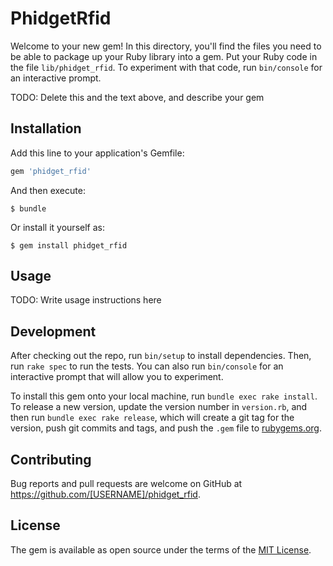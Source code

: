 # PhidgetRfid

Welcome to your new gem! In this directory, you'll find the files you need to be able to package up your Ruby library into a gem. Put your Ruby code in the file `lib/phidget_rfid`. To experiment with that code, run `bin/console` for an interactive prompt.

TODO: Delete this and the text above, and describe your gem

## Installation

Add this line to your application's Gemfile:

```ruby
gem 'phidget_rfid'
```

And then execute:

    $ bundle

Or install it yourself as:

    $ gem install phidget_rfid

## Usage

TODO: Write usage instructions here

## Development

After checking out the repo, run `bin/setup` to install dependencies. Then, run `rake spec` to run the tests. You can also run `bin/console` for an interactive prompt that will allow you to experiment.

To install this gem onto your local machine, run `bundle exec rake install`. To release a new version, update the version number in `version.rb`, and then run `bundle exec rake release`, which will create a git tag for the version, push git commits and tags, and push the `.gem` file to [rubygems.org](https://rubygems.org).

## Contributing

Bug reports and pull requests are welcome on GitHub at https://github.com/[USERNAME]/phidget_rfid.


## License

The gem is available as open source under the terms of the [MIT License](http://opensource.org/licenses/MIT).

